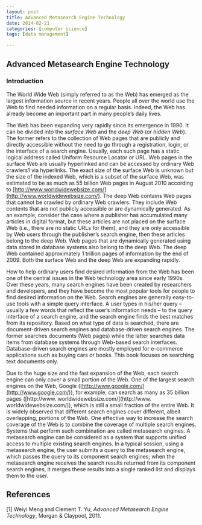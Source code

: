 ```yaml
---
layout: post
title: Advanced Metasearch Engine Technology
date: 2014-02-21
categories: [computer science]
tags: [data management]

---
```


Advanced Metasearch Engine Technology
---
### Introduction

The World Wide Web (simply referred to as the Web) has emerged as the largest information source in recent years. People all over the world use the Web to find needed information on a regular basis. Indeed, the Web has already become an important part in many people’s daily lives.

The Web has been expanding very rapidly since its emergence in 1990. It can be divided into the *surface Web* and the *deep Web* (or *hidden Web*). The former refers to the collection of Web pages that are publicly and directly accessible without the need to go through a registration, login, or the interface of a search engine. Usually, each such page has a static logical address called Uniform Resource Locator or URL. Web pages in the surface Web are usually hyperlinked and can be accessed by ordinary Web crawlers1 via hyperlinks. The exact size of the surface Web is unknown but the size of the indexed Web, which is a subset of the surface Web, was estimated to be as much as 55 billion Web pages in August 2010 according to [http://www.worldwidewebsize.com/](http://www.worldwidewebsize.com/). The deep Web contains Web pages that cannot be crawled by ordinary Web crawlers. They include Web contents that are not publicly accessible or are dynamically generated. As an example, consider the case where a publisher has accumulated many articles in digital format, but these articles are not placed on the surface Web (i.e., there are no static URLs for them), and they are only accessible by Web users through the publisher’s search engine, then these articles belong to the deep Web. Web pages that are dynamically generated using data stored in database systems also belong to the deep Web. The deep Web contained approximately 1 trillion pages of information by the end of 2009. Both the surface Web and the deep Web are expanding rapidly.

How to help ordinary users find desired information from the Web has been one of the central issues in the Web technology area since early 1990s. Over these years, many search engines have been created by researchers and developers, and they have become the most popular tools for people to find desired information on the Web. Search engines are generally easy-to-use tools with a simple query interface. A user types in his/her query – usually a few words that reflect the user’s information needs – to the query interface of a search engine, and the search engine finds the best matches from its repository. Based on what type of data is searched, there are document-driven search engines and database-driven search engines. The former searches documents (Web pages) while the latter searches data items from database systems through Web-based search interfaces. Database-driven search engines are mostly employed for e-commerce applications such as buying cars or books. This book focuses on searching text documents only.

Due to the huge size and the fast expansion of the Web, each search engine can only cover a small portion of the Web. One of the largest search engines on the Web, Google ([http://www.google.com/](http://www.google.com/)), for example, can search as many as 35 billion pages ([http://www. worldwidewebsize.com/](http://www. worldwidewebsize.com/)), which is still a small fraction of the entire Web. It is widely observed that different search engines cover different, albeit overlapping, portions of the Web. One effective way to increase the search coverage of the Web is to combine the coverage of multiple search engines. Systems that perform such combination are called metasearch engines. A metasearch engine can be considered as a system that supports unified access to multiple existing search engines. In a typical session, using a metasearch engine, the user submits a query to the metasearch engine, which passes the query to its component search engines; when the metasearch engine receives the search results returned from its component search engines, it merges these results into a single ranked list and displays them to the user.



References
---
[1] Weiyi Meng and Clement T. Yu, *Advanced Metasearch Engine Technology*, Morgan & Claypool, 2011.